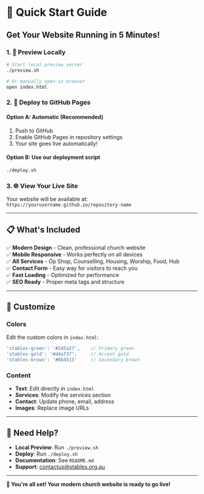 # 🚀 Quick Start Guide

## Get Your Website Running in 5 Minutes!

### 1. 📱 Preview Locally
```bash
# Start local preview server
./preview.sh

# Or manually open in browser
open index.html
```

### 2. 🚀 Deploy to GitHub Pages

#### Option A: Automatic (Recommended)
1. Push to GitHub
2. Enable GitHub Pages in repository settings
3. Your site goes live automatically!

#### Option B: Use our deployment script
```bash
./deploy.sh
```

### 3. 🌐 View Your Live Site
Your website will be available at:
`https://yourusername.github.io/repository-name`

---

## 📋 What's Included

✅ **Modern Design** - Clean, professional church website  
✅ **Mobile Responsive** - Works perfectly on all devices  
✅ **All Services** - Op Shop, Counselling, Housing, Worship, Food, Hub  
✅ **Contact Form** - Easy way for visitors to reach you  
✅ **Fast Loading** - Optimized for performance  
✅ **SEO Ready** - Proper meta tags and structure  

---

## 🎨 Customize

### Colors
Edit the custom colors in `index.html`:
```javascript
'stables-green': '#2d5a27',    // Primary green
'stables-gold': '#d4af37',     // Accent gold  
'stables-brown': '#8b4513'     // Secondary brown
```

### Content
- **Text**: Edit directly in `index.html`
- **Services**: Modify the services section
- **Contact**: Update phone, email, address
- **Images**: Replace image URLs

---

## 🔧 Need Help?

- **Local Preview**: Run `./preview.sh`
- **Deploy**: Run `./deploy.sh`
- **Documentation**: See `README.md`
- **Support**: contactus@stables.org.au

---

**🎉 You're all set! Your modern church website is ready to go live!**

